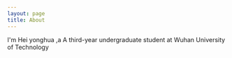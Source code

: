 ```yaml
---
layout: page
title: About
---
```

I'm Hei yonghua ,a A third-year undergraduate student at Wuhan University of Technology

